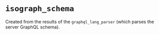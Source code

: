 # `isograph_schema`

Created from the results of the `graphql_lang_parser` (which parses the server GraphQL schema).
